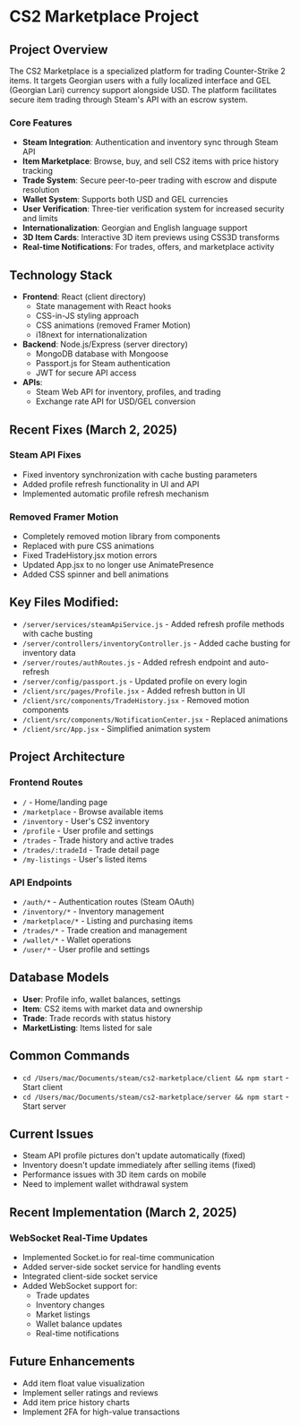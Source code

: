 # CS2 Marketplace Project

## Project Overview
The CS2 Marketplace is a specialized platform for trading Counter-Strike 2 items. It targets Georgian users with a fully localized interface and GEL (Georgian Lari) currency support alongside USD. The platform facilitates secure item trading through Steam's API with an escrow system.

### Core Features
- **Steam Integration**: Authentication and inventory sync through Steam API
- **Item Marketplace**: Browse, buy, and sell CS2 items with price history tracking
- **Trade System**: Secure peer-to-peer trading with escrow and dispute resolution
- **Wallet System**: Supports both USD and GEL currencies
- **User Verification**: Three-tier verification system for increased security and limits
- **Internationalization**: Georgian and English language support
- **3D Item Cards**: Interactive 3D item previews using CSS3D transforms
- **Real-time Notifications**: For trades, offers, and marketplace activity

## Technology Stack
- **Frontend**: React (client directory)
  - State management with React hooks
  - CSS-in-JS styling approach
  - CSS animations (removed Framer Motion)
  - i18next for internationalization
- **Backend**: Node.js/Express (server directory)
  - MongoDB database with Mongoose
  - Passport.js for Steam authentication
  - JWT for secure API access
- **APIs**:
  - Steam Web API for inventory, profiles, and trading
  - Exchange rate API for USD/GEL conversion

## Recent Fixes (March 2, 2025)

### Steam API Fixes
- Fixed inventory synchronization with cache busting parameters
- Added profile refresh functionality in UI and API
- Implemented automatic profile refresh mechanism

### Removed Framer Motion
- Completely removed motion library from components
- Replaced with pure CSS animations
- Fixed TradeHistory.jsx motion errors
- Updated App.jsx to no longer use AnimatePresence
- Added CSS spinner and bell animations

## Key Files Modified:
- `/server/services/steamApiService.js` - Added refresh profile methods with cache busting
- `/server/controllers/inventoryController.js` - Added cache busting for inventory data
- `/server/routes/authRoutes.js` - Added refresh endpoint and auto-refresh
- `/server/config/passport.js` - Updated profile on every login
- `/client/src/pages/Profile.jsx` - Added refresh button in UI
- `/client/src/components/TradeHistory.jsx` - Removed motion components
- `/client/src/components/NotificationCenter.jsx` - Replaced animations
- `/client/src/App.jsx` - Simplified animation system

## Project Architecture

### Frontend Routes
- `/` - Home/landing page
- `/marketplace` - Browse available items
- `/inventory` - User's CS2 inventory
- `/profile` - User profile and settings
- `/trades` - Trade history and active trades
- `/trades/:tradeId` - Trade detail page
- `/my-listings` - User's listed items

### API Endpoints
- `/auth/*` - Authentication routes (Steam OAuth)
- `/inventory/*` - Inventory management
- `/marketplace/*` - Listing and purchasing items
- `/trades/*` - Trade creation and management
- `/wallet/*` - Wallet operations
- `/user/*` - User profile and settings

## Database Models
- **User**: Profile info, wallet balances, settings
- **Item**: CS2 items with market data and ownership
- **Trade**: Trade records with status history
- **MarketListing**: Items listed for sale

## Common Commands
- `cd /Users/mac/Documents/steam/cs2-marketplace/client && npm start` - Start client
- `cd /Users/mac/Documents/steam/cs2-marketplace/server && npm start` - Start server

## Current Issues
- Steam API profile pictures don't update automatically (fixed)
- Inventory doesn't update immediately after selling items (fixed)
- Performance issues with 3D item cards on mobile
- Need to implement wallet withdrawal system

## Recent Implementation (March 2, 2025)

### WebSocket Real-Time Updates
- Implemented Socket.io for real-time communication
- Added server-side socket service for handling events
- Integrated client-side socket service
- Added WebSocket support for:
  - Trade updates
  - Inventory changes
  - Market listings
  - Wallet balance updates
  - Real-time notifications

## Future Enhancements
- Add item float value visualization
- Implement seller ratings and reviews
- Add item price history charts
- Implement 2FA for high-value transactions